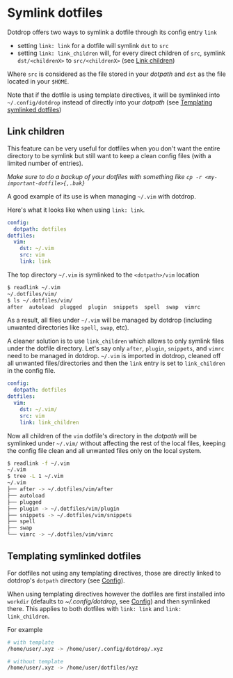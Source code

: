 # Symlink dotfiles

Dotdrop offers two ways to symlink a dotfile through its
config entry `link`

* setting `link: link` for a dotfile will symlink `dst` to `src`
* setting `link: link_children` will, for every direct children of `src`, symlink `dst/<childrenX>` to `src/<childrenX>` (see [Link children](#link-children))

Where `src` is considered as the file stored in your *dotpath* and
`dst` as the file located in your `$HOME`.

Note that if the dotfile is using template directives, it will be symlinked into
`~/.config/dotdrop` instead of directly into your *dotpath*
(see [Templating symlinked dotfiles](#templating-symlinked-dotfiles))

## Link children

This feature can be very useful for dotfiles when you don't want the entire
directory to be symlink but still want to keep a clean config files (with a
limited number of entries).

*Make sure to do a backup of your dotfiles with something like `cp -r <my-important-dotfile>{,.bak}`*

A good example of its use is when managing `~/.vim` with dotdrop.

Here's what it looks like when using `link: link`.
```yaml
config:
  dotpath: dotfiles
dotfiles:
  vim:
    dst: ~/.vim
    src: vim
    link: link
```

The top directory `~/.vim` is symlinked to the `<dotpath>/vim` location
```bash
$ readlink ~/.vim
~/.dotfiles/vim/
$ ls ~/.dotfiles/vim/
after  autoload  plugged  plugin  snippets  spell  swap  vimrc
```

As a result, all files under `~/.vim` will be managed by
dotdrop (including unwanted directories like `spell`, `swap`, etc).

A cleaner solution is to use `link_children` which allows to only symlink
files under the dotfile directory. Let's say only `after`, `plugin`, `snippets`, and `vimrc`
need to be managed in dotdrop. `~/.vim` is imported in dotdrop, cleaned off all unwanted
files/directories and then the `link` entry is set to `link_children` in the config file.
```yaml
config:
  dotpath: dotfiles
dotfiles:
  vim:
    dst: ~/.vim/
    src: vim
    link: link_children
```

Now all children of the `vim` dotfile's directory in the *dotpath* will be symlinked under `~/.vim/`
without affecting the rest of the local files, keeping the config file clean
and all unwanted files only on the local system.
```bash
$ readlink -f ~/.vim
~/.vim
$ tree -L 1 ~/.vim
~/.vim
├── after -> ~/.dotfiles/vim/after
├── autoload
├── plugged
├── plugin -> ~/.dotfiles/vim/plugin
├── snippets -> ~/.dotfiles/vim/snippets
├── spell
├── swap
└── vimrc -> ~/.dotfiles/vim/vimrc
```

## Templating symlinked dotfiles

For dotfiles not using any templating directives, those are directly linked
to dotdrop's `dotpath` directory (see [Config](../config.md)).

When using templating directives however the dotfiles are first installed into
`workdir` (defaults to *~/.config/dotdrop*, see [Config](../config.md))
and then symlinked there.
This applies to both dotfiles with `link: link` and `link: link_children`.

For example
```bash
# with template
/home/user/.xyz -> /home/user/.config/dotdrop/.xyz

# without template
/home/user/.xyz -> /home/user/dotfiles/xyz
```
